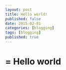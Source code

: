```yaml
---
layout: post
title: Hello world!
published: false
date: 2015-02-01
categories: [blogging]
tags: [blogging]
published: true
---
```


#  =    Hello world


